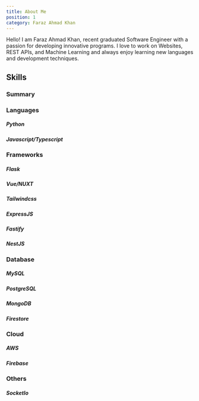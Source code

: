 ```yaml
---
title: About Me
position: 1
category: Faraz Ahmad Khan
---
```


<codersrank-summary username="farazahmadkhan15"></codersrank-summary>

Hello! I am Faraz Ahmad Khan, recent graduated Software Engineer with a passion for developing innovative programs. I love to work on Websites, REST APIs, and Machine Learning and always enjoy learning new languages and development techniques.

<cta-button text="Get My Resume" link="https://drive.google.com/file/d/1KK5dfZx0lhr_v2D9FIGdYOy5xwWDNClk/view?usp=sharing"></cta-button>

## Skills

### Summary

<codersrank-skills-chart username="farazahmadkhan15" legend=true tooltip=true skills="JavaScript,Python, Vue, HTML, TypeScript, JSON, Jupyter Notebook,Dart" branding=false></codersrank-skills-chart>

### Languages

##### Python

##### Javascript/Typescript

### Frameworks

##### Flask

##### Vue/NUXT

##### Tailwindcss

##### ExpressJS

##### Fastify

##### NestJS

### Database

##### MySQL

##### PostgreSQL

##### MongoDB

##### Firestore

### Cloud

##### AWS

##### Firebase

### Others

##### SocketIo
